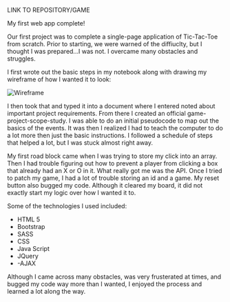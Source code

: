 LINK TO REPOSITORY/GAME


My first web app complete!

Our first project was to complete a single-page application of Tic-Tac-Toe from scratch. Prior to starting, we were warned of the diffiuclty, but I thought I was prepared...I was not. I overcame many obstacles and struggles.

I first wrote out the basic steps in my notebook along with drawing my wireframe of how I wanted it to look:

![Wireframe](./ticTacToeWireFrame "Tic Tac Toe Wireframe")


I then took that and typed it into a document where I entered noted about important project requirements. From there I created an official game-project-scope-study. I was able to do an initial pseudocode to map out the basics of the events. It was then I realized I had to teach the computer to do a lot more then just the basic instructions. I followed a schedule of steps that helped a lot, but I was stuck almost right away.

My first road block came when I was trying to store my click into an array. Then I had trouble figuring out how to prevent a player from clicking a box that already had an X or O in it. What really got me was the API. Once I tried to patch my game, I had a lot of trouble storing an id and a game. My reset button also bugged my code. Although it cleared my board, it did not exactly start my logic over how I wanted it to.

Some of the technologies I used included:
- HTML 5
- Bootstrap
- SASS
- CSS
- Java Script
- JQuery
- -AJAX

Although I came across many obstacles, was very frusterated at times, and bugged my code way more than I wanted, I enjoyed the process and learned a lot along the way.
